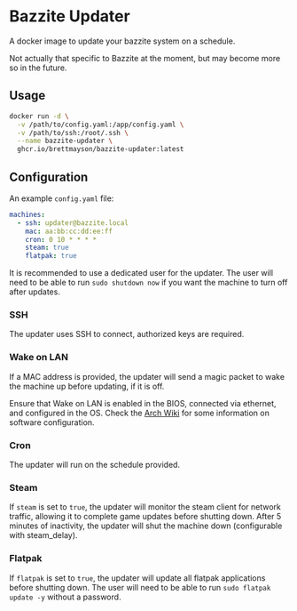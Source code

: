 # Bazzite Updater

A docker image to update your bazzite system on a schedule.

Not actually that specific to Bazzite at the moment, but may become more so in the future.

## Usage

```bash
docker run -d \
  -v /path/to/config.yaml:/app/config.yaml \
  -v /path/to/ssh:/root/.ssh \
  --name bazzite-updater \
  ghcr.io/brettmayson/bazzite-updater:latest
```

## Configuration

An example `config.yaml` file:

```yaml
machines:
  - ssh: updater@bazzite.local
    mac: aa:bb:cc:dd:ee:ff
    cron: 0 10 * * * *
    steam: true
    flatpak: true
```

It is recommended to use a dedicated user for the updater. The user will need to be able to run `sudo shutdown now` if you want the machine to turn off after updates.

### SSH

The updater uses SSH to connect, authorized keys are required.

### Wake on LAN

If a MAC address is provided, the updater will send a magic packet to wake the machine up before updating, if it is off.

Ensure that Wake on LAN is enabled in the BIOS, connected via ethernet, and configured in the OS. Check the [Arch Wiki](https://wiki.archlinux.org/title/Wake-on-LAN#Software_configuration) for some information on software configuration.

### Cron

The updater will run on the schedule provided.

### Steam

If `steam` is set to `true`, the updater will monitor the steam client for network traffic, allowing it to complete game updates before shutting down. After 5 minutes of inactivity, the updater will shut the machine down (configurable with steam_delay).

### Flatpak

If `flatpak` is set to `true`, the updater will update all flatpak applications before shutting down. The user will need to be able to run `sudo flatpak update -y` without a password.
